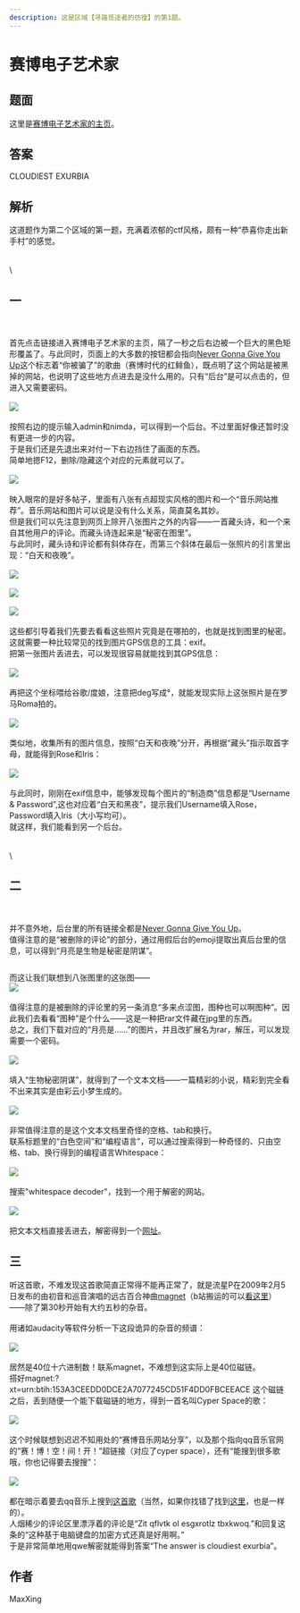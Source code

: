 ```yaml
---
description: 这是区域【寻路觅途者的彷徨】的第1题。
---
```


# 赛博电子艺术家

## 题面

这里是[赛博电子艺术家的主页](http://lab.maxxsoft.net/puzzle/cyberelec/)。

## 答案

CLOUDIEST EXURBIA

## 解析

这道题作为第二个区域的第一题，充满着浓郁的ctf风格，颇有一种“恭喜你走出新手村”的感觉。\
\
\
\


## 一

\
\
首先点击链接进入赛博电子艺术家的主页，隔了一秒之后右边被一个巨大的黑色矩形覆盖了。与此同时，页面上的大多数的按钮都会指向[Never Gonna Give You Up](https://www.bilibili.com/video/BV1GJ411x7h7)这个标志着“你被骗了”的歌曲（赛博时代的红鲱鱼），既点明了这个网站是被黑掉的网站，也说明了这些地方点进去是没什么用的。只有“后台”是可以点击的，但进入又需要密码。\
\
![](https://statics.pku1.miaomiaomiao.com.cn/static/files/e89d11fc1bae4553ae634c1c0cfcd1a2.png)\
\
按照右边的提示输入admin和nimda，可以得到一个后台。不过里面好像还暂时没有更进一步的内容。\
于是我们还是先退出来对付一下右边挡住了画面的东西。\
简单地摁F12，删除/隐藏这个对应的元素就可以了。\
\
![](https://statics.pku1.miaomiaomiao.com.cn/static/files/bc0bd88d99ef4749bc74f317b5904cc9.png)\
\
映入眼帘的是好多帖子，里面有八张有点超现实风格的图片和一个“音乐网站推荐”。音乐网站和图片可以说是没有什么关系，简直莫名其妙。\
但是我们可以先注意到网页上除开八张图片之外的内容——一首藏头诗，和一个来自其他用户的评论。而藏头诗连起来是“秘密在图里”。\
与此同时，藏头诗和评论都有斜体存在，而第三个斜体在最后一张照片的引言里出现：“白天和夜晚”。\
\
![](https://statics.pku1.miaomiaomiao.com.cn/static/files/86afe466473e43598063249bb9d754ae.png)\
\
![](https://statics.pku1.miaomiaomiao.com.cn/static/files/a4803224613e46bfa69765b7ea0ff205.png)\
\
![](https://statics.pku1.miaomiaomiao.com.cn/static/files/b5bceff6ddfe42a789056a77f1ce7bc4.png)\
\
这些都引导着我们先要去看看这些照片究竟是在哪拍的，也就是找到图里的秘密。这就需要一种比较常见的找到图片GPS信息的工具：exif。\
把第一张图片丢进去，可以发现很容易就能找到其GPS信息：\
\
![](https://statics.pku1.miaomiaomiao.com.cn/static/files/e1a3c115b0d749b0b1f6ffc806fa9f23.png)\
\
再把这个坐标喂给谷歌/度娘，注意把deg写成°，就能发现实际上这张照片是在罗马Roma拍的。\
\
![](https://statics.pku1.miaomiaomiao.com.cn/static/files/e6166c4e4c754bfa86cb2366ac7f3544.png)\
\
类似地，收集所有的图片信息，按照“白天和夜晚”分开，再根据“藏头”指示取首字母，就能得到Rose和Iris：\
\
![](https://statics.pku1.miaomiaomiao.com.cn/static/files/7a55eff751984c368faeefcd0a282617.png)\
\
与此同时，刚刚在exif信息中，能够发现每个图片的“制造商”信息都是“Username & Password”,这也对应着“白天和黑夜”，提示我们Username填入Rose，Password填入Iris（大小写均可）。\
就这样，我们能看到另一个后台。\
\
\
\


## 二

\
\
并不意外地，后台里的所有链接全都是[Never Gonna Give You Up](https://www.bilibili.com/video/BV1GJ411x7h7)。\
值得注意的是“被删除的评论”的部分，通过用假后台的emoji提取出真后台里的信息，可以得到“月亮是生物是秘密是阴谋”。

<figure><img src="https://statics.pku1.miaomiaomiao.com.cn/static/files/1679cfda1ae34becab881bddc2ad25a9.png" alt=""><figcaption></figcaption></figure>

而这让我们联想到八张图里的这张图——\
![](https://statics.pku1.miaomiaomiao.com.cn/static/files/59a0cb62e87e41428c4d1a56e5899424.jpg)\
\
值得注意的是被删除的评论里的另一条消息“多来点涩图，图种也可以啊图种”。因此我们去看看“图种”是个什么——这是一种把rar文件藏在jpg里的东西。\
总之，我们下载对应的“月亮是……”的图片，并且改扩展名为rar，解压，可以发现需要一个密码。\
\
![](https://statics.pku1.miaomiaomiao.com.cn/static/files/999594c5bf044d9b8915f14794b9bde1.png)\
\
填入“生物秘密阴谋”，就得到了一个文本文档——一篇精彩的小说，精彩到完全看不出来其实是由彩云小梦生成的。\
\
![](https://statics.pku1.miaomiaomiao.com.cn/static/files/86209e7a1d904b049c6f0087610bc1ed.png)\
\
非常值得注意的是这个文本文档里奇怪的空格、tab和换行。\
联系标题里的“白色空间”和“编程语言”，可以通过搜索得到一种奇怪的、只由空格、tab、换行得到的编程语言Whitespace：\
\
![](https://statics.pku1.miaomiaomiao.com.cn/static/files/8ea843364eeb434b9779af29bbd205a4.png)\
\
搜索"whitespace decoder"，找到一个用于解密的网站。\
\
![](https://statics.pku1.miaomiaomiao.com.cn/static/files/e6c1fd615e3643cd9dce8668dd069f67.png)\
\
把文本文档直接丢进去，解密得到一个[网址](http://lab-maxxsoft-net-static.smartgslb.com/puzzle/cyberelec/noom\_krad.mp3)。

## 三

听这首歌，不难发现这首歌简直正常得不能再正常了，就是流星P在2009年2月5日发布的由初音和巡音演唱的远古百合神曲[magnet](https://www.nicovideo.jp/watch/sm6909505?ref=search\_key\_video\&playlist=eyJ0eXBlIjoic2VhcmNoIiwiY29udGV4dCI6eyJrZXl3b3JkIjoibWFnbmV0Iiwic29ydEtleSI6ImhvdCIsInNvcnRPcmRlciI6Im5vbmUiLCJwYWdlIjoxLCJwYWdlU2l6ZSI6MzJ9fQ\&ss\_pos=1\&ss\_id=5640228e-41c7-4e13-aacd-21ffd6434328)（b站搬运的可以[看这里](https://www.bilibili.com/video/BV1xx411c7UF?spm\_id\_from=333.337.search-card.all.click\&vd\_source=88cf0454fc7f6f440fd8e75f180f5eb2)）——除了第30秒开始有大约五秒的杂音。\
\
用诸如audacity等软件分析一下这段诡异的杂音的频谱：\
\
![](https://statics.pku1.miaomiaomiao.com.cn/static/files/d98d14891edb457d9c40a5df7e6b9189.png)\
\
居然是40位十六进制数！联系magnet，不难想到这实际上是40位磁链。\
搭好magnet:?xt=urn:btih:153A3CEEDD0DCE2A7077245CD51F4DD0FBCEEACE 这个磁链之后，丢到随便一个能下载磁链的地方，得到一首名叫Cyper Space的歌：\
\
![](https://statics.pku1.miaomiaomiao.com.cn/static/files/a70bd57621664d2fab5b377722dad2f8.png)\
\
这个时候联想到迟迟不知用处的“赛博音乐网站分享”，以及那个指向qq音乐官网的“赛！博！空！间！开！”超链接（对应了cyper space），还有“能搜到很多歌哦，你也记得要去搜搜”：\
\
![](https://statics.pku1.miaomiaomiao.com.cn/static/files/dff5a42357ad48a7ab9f0ef7e1b67c26.png)\
\
都在暗示着要去qq音乐上搜到[这首歌](https://y.qq.com/n/ryqq/songDetail/001ADyKr46L6SS)（当然，如果你找错了找到[这里](https://y.qq.com/n/ryqq/songDetail/001aHZdQ10K2fZ)，也是一样的）。\
人烟稀少的评论区里漂浮着的评论是“Zit qflvtk ol esgxrotlz tbxkwoq.”和回复这条的“这种基于电脑键盘的加密方式还真是好用啊。”\
于是非常简单地用qwe解密就能得到答案“The answer is cloudiest exurbia”。

## 作者

MaxXing

